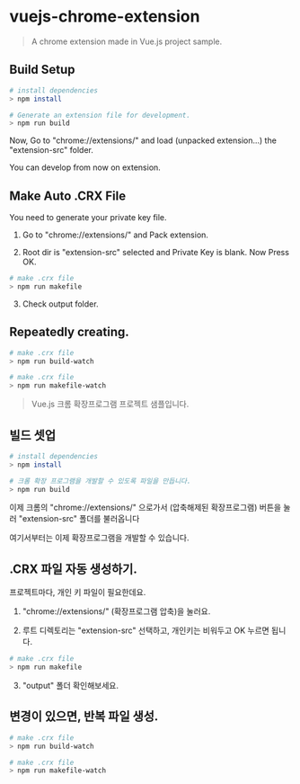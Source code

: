 # vuejs-chrome-extension

> A chrome extension made in Vue.js project sample.

## Build Setup

``` bash
# install dependencies
> npm install

# Generate an extension file for development.
> npm run build
```
Now, Go to "chrome://extensions/" and load (unpacked extension...) the "extension-src" folder.

You can develop from now on extension.

## Make Auto .CRX File
You need to generate your private key file.

1. Go to "chrome://extensions/" and Pack extension.

2. Root dir is "extension-src" selected and Private Key is blank. Now Press OK.

``` bash
# make .crx file
> npm run makefile
```

3. Check output folder.

## Repeatedly creating.
``` bash
# make .crx file
> npm run build-watch

# make .crx file
> npm run makefile-watch
```

> Vue.js 크롬 확장프로그램 프로젝트 샘플입니다.

## 빌드 셋업

``` bash
# install dependencies
> npm install

# 크롬 확장 프로그램을 개발할 수 있도록 파일을 만듭니다. 
> npm run build
```
이제 크롬의 "chrome://extensions/" 으로가서 (압축해제된 확장프로그램) 버튼을 눌러 "extension-src" 폴더를 불러옵니다

여기서부터는 이제 확장프로그램을 개발할 수 있습니다.

## .CRX 파일 자동 생성하기.
프로젝트마다, 개인 키 파일이 필요한데요.

1. "chrome://extensions/" (확장프로그램 압축)을 눌러요.

2. 루트 디렉토리는 "extension-src" 선택하고, 개인키는 비워두고 OK 누르면 됩니다.

``` bash
# make .crx file
> npm run makefile
```
3. "output" 폴더 확인해보세요.

## 변경이 있으면, 반복 파일 생성.
``` bash
# make .crx file
> npm run build-watch

# make .crx file
> npm run makefile-watch
```
